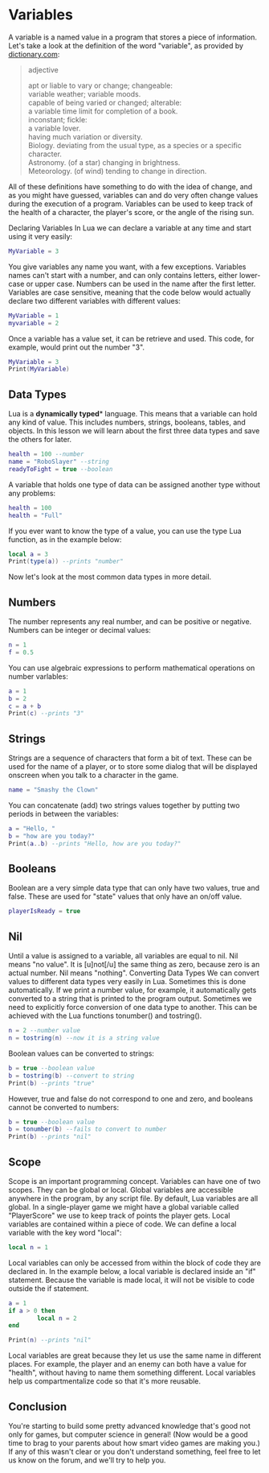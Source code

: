# Variables
A variable is a named value in a program that stores a piece of information. Let's take a look at the definition of the word "variable", as provided by [dictionary.com](http://dictionary.reference.com/browse/variable):

> adjective
> 
> apt or liable to vary or change; changeable:  
> variable weather; variable moods.  
> capable of being varied or changed; alterable:  
> a variable time limit for completion of a book.  
> inconstant; fickle:  
> a variable lover.  
> having much variation or diversity.  
> Biology. deviating from the usual type, as a species or a specific character.  
> Astronomy. (of a star) changing in brightness.  
> Meteorology. (of wind) tending to change in direction.  

All of these definitions have something to do with the idea of change, and as you might have guessed, variables can and do very often change values during the execution of a program. Variables can be used to keep track of the health of a character, the player's score, or the angle of the rising sun.

Declaring Variables
In Lua we can declare a variable at any time and start using it very easily:

```lua
MyVariable = 3
```

You give variables any name you want, with a few exceptions. Variables names can't start with a number, and can only contains letters, either lower-case or upper case. Numbers can be used in the name after the first letter. Variables are case sensitive, meaning that the code below would actually declare two different variables with different values:

```lua
MyVariable = 1
myvariable = 2
```

Once a variable has a value set, it can be retrieve and used. This code, for example, would print out the number "3".

```lua
MyVariable = 3
Print(MyVariable)
```

## Data Types
Lua is a **dynamically typed*** language. This means that a variable can hold any kind of value. This includes numbers, strings, booleans, tables, and objects. In this lesson we will learn about the first three data types and save the others for later.

```lua
health = 100 --number
name = "RoboSlayer" --string
readyToFight = true --boolean
```

A variable that holds one type of data can be assigned another type without any problems:

```lua
health = 100
health = "Full"
```

If you ever want to know the type of a value, you can use the type Lua function, as in the example below:

```lua
local a = 3
Print(type(a)) --prints "number"
```

Now let's look at the most common data types in more detail.

## Numbers

The number represents any real number, and can be positive or negative. Numbers can be integer or decimal values:

```lua
n = 1
f = 0.5
```

You can use algebraic expressions to perform mathematical operations on number varlables:

```lua
a = 1
b = 2
c = a + b
Print(c) --prints "3"
```

## Strings

Strings are a sequence of characters that form a bit of text. These can be used for the name of a player, or to store some dialog that will be displayed onscreen when you talk to a character in the game.

```lua
name = "Smashy the Clown"
```

You can concatenate (add) two strings values together by putting two periods in between the variables:

```lua
a = "Hello, "
b = "how are you today?"
Print(a..b) --prints "Hello, how are you today?"
```

## Booleans

Boolean are a very simple data type that can only have two values, true and false. These are used for "state" values that only have an on/off value.

```lua
playerIsReady = true
```

## Nil
Until a value is assigned to a variable, all variables are equal to nil. Nil means "no value". It is [u]not[/u] the same thing as zero, because zero is an actual number. Nil means "nothing".
Converting Data Types
We can convert values to different data types very easily in Lua. Sometimes this is done automatically. If we print a number value, for example, it automatically gets converted to a string that is printed to the program output. Sometimes we need to explicitly force conversion of one data type to another. This can be achieved with the Lua functions tonumber() and tostring().

```lua
n = 2 --number value
n = tostring(n) --now it is a string value
```

Boolean values can be converted to strings:

```lua
b = true --boolean value
b = tostring(b) --convert to string
Print(b) --prints "true"
```

However, true and false do not correspond to one and zero, and booleans cannot be converted to numbers:

```lua
b = true --boolean value
b = tonumber(b) --fails to convert to number
Print(b) --prints "nil"
```

## Scope

Scope is an important programming concept. Variables can have one of two scopes. They can be global or local. Global variables are accessible anywhere in the program, by any script file. By default, Lua variables are all global. In a single-player game we might have a global variable called "PlayerScore" we use to keep track of points the player gets.
Local variables are contained within a piece of code. We can define a local variable with the key word "local":

```lua
local n = 1
```

Local variables can only be accessed from within the block of code they are declared in. In the example below, a local variable is declared inside an "if" statement. Because the variable is made local, it will not be visible to code outside the if statement.

```lua
a = 1
if a > 0 then
        local n = 2
end

Print(n) --prints "nil"
```

Local variables are great because they let us use the same name in different places. For example, the player and an enemy can both have a value for "health", without having to name them something different. Local variables help us compartmentalize code so that it's more reusable.

## Conclusion

You're starting to build some pretty advanced knowledge that's good not only for games, but computer science in general! (Now would be a good time to brag to your parents about how smart video games are making you.) If any of this wasn't clear or you don't understand something, feel free to let us know on the forum, and we'll try to help you.
